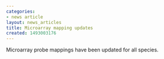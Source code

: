 ```yaml
---
categories:
- news article
layout: news_articles
title: Microarray mapping updates
created: 1493003176
---
```

Microarray probe mappings have been updated for all species.
